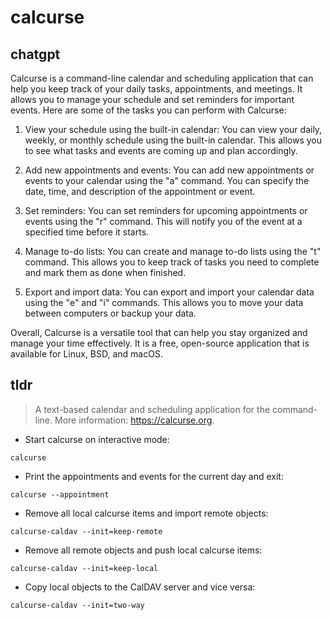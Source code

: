 # calcurse 
## chatgpt 
Calcurse is a command-line calendar and scheduling application that can help you keep track of your daily tasks, appointments, and meetings. It allows you to manage your schedule and set reminders for important events. Here are some of the tasks you can perform with Calcurse:

1. View your schedule using the built-in calendar: You can view your daily, weekly, or monthly schedule using the built-in calendar. This allows you to see what tasks and events are coming up and plan accordingly.

2. Add new appointments and events: You can add new appointments or events to your calendar using the "a" command. You can specify the date, time, and description of the appointment or event.

3. Set reminders: You can set reminders for upcoming appointments or events using the "r" command. This will notify you of the event at a specified time before it starts.

4. Manage to-do lists: You can create and manage to-do lists using the "t" command. This allows you to keep track of tasks you need to complete and mark them as done when finished.

5. Export and import data: You can export and import your calendar data using the "e" and "i" commands. This allows you to move your data between computers or backup your data.

Overall, Calcurse is a versatile tool that can help you stay organized and manage your time effectively. It is a free, open-source application that is available for Linux, BSD, and macOS. 

## tldr 
 
> A text-based calendar and scheduling application for the command-line.
> More information: <https://calcurse.org>.

- Start calcurse on interactive mode:

`calcurse`

- Print the appointments and events for the current day and exit:

`calcurse --appointment`

- Remove all local calcurse items and import remote objects:

`calcurse-caldav --init=keep-remote`

- Remove all remote objects and push local calcurse items:

`calcurse-caldav --init=keep-local`

- Copy local objects to the CalDAV server and vice versa:

`calcurse-caldav --init=two-way`
